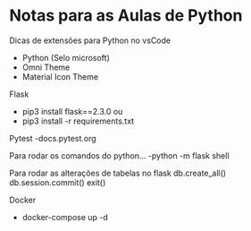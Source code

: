 # Notas para as Aulas de Python

Dicas de extensões para Python no vsCode
- Python (Selo microsoft)
- Omni Theme
- Material Icon Theme


Flask
- pip3 install flask==2.3.0
ou
- pip3 install -r requirements.txt

Pytest
-docs.pytest.org

Para rodar os comandos do python...
-python -m flask shell

Para rodar as alterações de tabelas no flask
db.create_all()
db.session.commit()
exit()


Docker
- docker-compose up -d